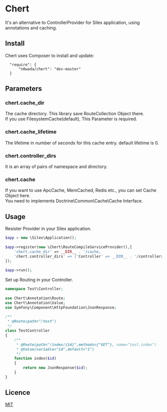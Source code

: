 Chert
====

It's an alternative to ControllerProvider for Silex application, using annotations and caching.


## Install

Chert uses Composer to install and update:

```
  "require": {
      "n0wada/chert": "dev-master"
  }
```

## Parameters

### chert.cache_dir
The cache directory. This library save RouteCollection Object there.  
If you use FilesystemCache(default), This Parameter is required. 

### chert.cache_lifetime
The lifetime in number of seconds for this cache entry. default lifetime is 0.

### chert.controller_dirs
It is an array of pairs of namespace and directory.

### chert.cache
If you want to use ApcCache, MemCached, Redis etc., you can set Cache Object here.  
You need to implements Doctrine\Common\Cache\Cache Interface.


## Usage

Resister Provider in your Silex application.
```php
$app = new \Silex\Application();
 
$app->register(new \Chert\RouteCompileServiceProvider(),[
    'chert.cache_dir' => __DIR__ . '/cache,
    'chert.controller_dirs' => ['Controller' => __DIR__ . '/controllers]
]);
 
$app->run();
```

Set up Routing in your Controller.
```php
namespace Test\Controller;
 
use Chert\Annotation\Route;
use Chert\Annotation\Value;
use Symfony\Component\HttpFoundation\JsonResponse;
 
/**
 * @Route(path="/test")
 */
class TestController
{
    /**
     * @Route(path="/index/{id}",methods={"GET"}, name="test.index")
     * @Value(variable="id",default="1")
     */
    function index($id)
    {
        return new JsonResponse($id);
    }
}
```

## Licence

[MIT](https://github.com/n0wada/Chert/blob/master/LICENSE)
